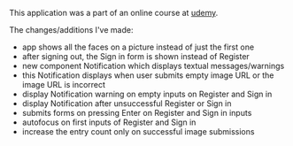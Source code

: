 This application was a part of an online course at [udemy](https://www.udemy.com/the-complete-web-developer-in-2018/).

The changes/additions I've made:
- app shows all the faces on a picture instead of just the first one
- after signing out, the Sign in form is shown instead of Register
- new component Notification which displays textual messages/warnings
- this Notification displays when user submits empty image URL or the image URL is incorrect
- display Notification warning on empty inputs on Register and Sign in
- display Notification after unsuccessful Register or Sign in
- submits forms on pressing Enter on Register and Sign in inputs
- autofocus on first inputs of Register and Sign in
- increase the entry count only on successful image submissions
